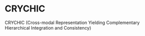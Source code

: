 # CRYCHIC
CRYCHIC (Cross-modal Representation Yielding Complementary Hierarchical Integration and Consistency)

